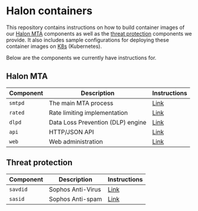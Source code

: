 # Halon containers

This repository contains instructions on how to build container images of our [Halon MTA](https://halon.io/product/) components as well as the [threat protection](https://halon.io/product/asav/) components we provide. It also includes sample configurations for deploying these container images on [K8s](https://kubernetes.io) (Kubernetes).

Below are the components we currently have instructions for.

## Halon MTA

| Component | Description                       | Instructions            |
| --------- | ----------------------------------| ----------------------- |
| `smtpd`   | The main MTA process              | [Link](smtpd/README.md) |
| `rated`   | Rate limiting implementation      | [Link](rated/README.md) |
| `dlpd`    | Data Loss Prevention (DLP) engine | [Link](dlpd/README.md)  |
| `api`     | HTTP/JSON API                     | [Link](api/README.md)   |
| `web`     | Web administration                | [Link](web/README.md)   |

## Threat protection

| Component | Description         | Instructions             |
| --------- | ------------------- | ------------------------ |
| `savdid`  | Sophos Anti-Virus   | [Link](savdid/README.md) |
| `sasid`   | Sophos Anti-spam    | [Link](sasid/README.md)  |